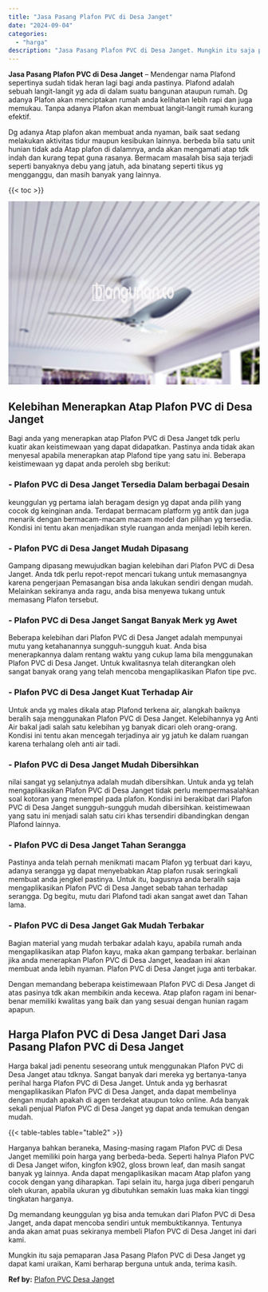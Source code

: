 ```yaml
---
title: "Jasa Pasang Plafon PVC di Desa Janget"
date: "2024-09-04"
categories: 
  - "harga"
description: "Jasa Pasang Plafon PVC di Desa Janget. Mungkin itu saja pemaparan Jasa Pasang Plafon PVC di Desa Janget yg dapat kami uraikan, Kami berharap berguna untuk an..."
---
```


**Jasa Pasang Plafon PVC di Desa Janget** – Mendengar nama Plafond sepertinya sudah tidak heran lagi bagi anda pastinya. Plafond adalah sebuah langit-langit yg ada di dalam suatu bangunan ataupun rumah. Dg adanya Plafon akan menciptakan rumah anda kelihatan lebih rapi dan juga memukau. Tanpa adanya Plafon akan membuat langit-langit rumah kurang efektif.

Dg adanya Atap plafon akan membuat anda nyaman, baik saat sedang melakukan aktivitas tidur maupun kesibukan lainnya. berbeda bila satu unit hunian tidak ada Atap plafon di dalamnya, anda akan mengamati atap tdk indah dan kurang tepat guna rasanya. Bermacam masalah bisa saja terjadi seperti banyaknya debu yang jatuh, ada binatang seperti tikus yg mengganggu, dan masih banyak yang lainnya.

{{< toc >}}

![Jasa Pasang Plafon PVC di Desa Janget](/images/flafond-pvc-murah30.png)

## Kelebihan Menerapkan Atap Plafon PVC di Desa Janget

Bagi anda yang menerapkan atap Plafon PVC di Desa Janget tdk perlu kuatir akan keistimewaan yang dapat didapatkan. Pastinya anda tidak akan menyesal apabila menerapkan atap Plafond tipe yang satu ini. Beberapa keistimewaan yg dapat anda peroleh sbg berikut:

### \- Plafon PVC di Desa Janget Tersedia Dalam berbagai Desain

keunggulan yg pertama ialah beragam design yg dapat anda pilih yang cocok dg keinginan anda. Terdapat bermacam platform yg antik dan juga menarik dengan bermacam-macam macam model dan pilihan yg tersedia. Kondisi ini tentu akan menjadikan style ruangan anda menjadi lebih keren.

### \- Plafon PVC di Desa Janget Mudah Dipasang

Gampang dipasang mewujudkan bagian kelebihan dari Plafon PVC di Desa Janget. Anda tdk perlu repot-repot mencari tukang untuk memasangnya karena pengerjaan Pemasangan bisa anda lakukan sendiri dengan mudah. Melainkan sekiranya anda ragu, anda bisa menyewa tukang untuk memasang Plafon tersebut.

### \- Plafon PVC di Desa Janget Sangat Banyak Merk yg Awet

Beberapa kelebihan dari Plafon PVC di Desa Janget adalah mempunyai mutu yang ketahanannya sungguh-sungguh kuat. Anda bisa menerapkannya dalam rentang waktu yang cukup lama bila menggunakan Plafon PVC di Desa Janget. Untuk kwalitasnya telah diterangkan oleh sangat banyak orang yang telah mencoba mengaplikasikan Plafon tipe pvc.

### \- Plafon PVC di Desa Janget Kuat Terhadap Air

Untuk anda yg males dikala atap Plafond terkena air, alangkah baiknya beralih saja menggunakan Plafon PVC di Desa Janget. Kelebihannya yg Anti Air bakal jadi salah satu kelebihan yg banyak dicari oleh orang-orang. Kondisi ini tentu akan mencegah terjadinya air yg jatuh ke dalam ruangan karena terhalang oleh anti air tadi.

### \- Plafon PVC di Desa Janget Mudah Dibersihkan

nilai sangat yg selanjutnya adalah mudah dibersihkan. Untuk anda yg telah mengaplikasikan Plafon PVC di Desa Janget tidak perlu mempermasalahkan soal kotoran yang menempel pada plafon. Kondisi ini berakibat dari Plafon PVC di Desa Janget sungguh-sungguh mudah dibersihkan. keistimewaan yang satu ini menjadi salah satu ciri khas tersendiri dibandingkan dengan Plafond lainnya.

### \- Plafon PVC di Desa Janget Tahan Serangga

Pastinya anda telah pernah menikmati macam Plafon yg terbuat dari kayu, adanya serangga yg dapat menyebabkan Atap plafon rusak seringkali membuat anda jengkel pastinya. Untuk itu, bagusnya anda beralih saja mengaplikasikan Plafon PVC di Desa Janget sebab tahan terhadap serangga. Dg begitu, mutu dari Plafond tadi akan sangat awet dan Tahan lama.

### \- Plafon PVC di Desa Janget Gak Mudah Terbakar

Bagian material yang mudah terbakar adalah kayu, apabila rumah anda mengaplikasikan atap Plafon kayu, maka akan gampang terbakar. berlainan jika anda menerapkan Plafon PVC di Desa Janget, keadaan ini akan membuat anda lebih nyaman. Plafon PVC di Desa Janget juga anti terbakar.

Dengan memandang beberapa keistimewaan Plafon PVC di Desa Janget di atas pasinya tdk akan membikin anda kecewa. Atap plafon ragam ini benar-benar memiliki kwalitas yang baik dan yang sesuai dengan hunian ragam apapun.

## Harga Plafon PVC di Desa Janget Dari Jasa Pasang Plafon PVC di Desa Janget

Harga bakal jadi penentu seseorang untuk menggunakan Plafon PVC di Desa Janget atau tdknya. Sangat banyak dari mereka yg bertanya-tanya perihal harga Plafon PVC di Desa Janget. Untuk anda yg berhasrat mengaplikasikan Plafon PVC di Desa Janget, anda dapat membelinya dengan mudah apakah di agen terdekat ataupun toko online. Ada banyak sekali penjual Plafon PVC di Desa Janget yg dapat anda temukan dengan mudah.

{{< table-tables table="table2" >}}

Harganya bahkan beraneka, Masing-masing ragam Plafon PVC di Desa Janget memiliki poin harga yang berbeda-beda. Seperti halnya Plafon PVC di Desa Janget wifon, kingfon k902, gloss brown leaf, dan masih sangat banyak yg lainnya. Anda dapat mengaplikasikan macam Atap plafon yang cocok dengan yang diharapkan. Tapi selain itu, harga juga diberi pengaruh oleh ukuran, apabila ukuran yg dibutuhkan semakin luas maka kian tinggi tingkatan harganya.

Dg memandang keunggulan yg bisa anda temukan dari Plafon PVC di Desa Janget, anda dapat mencoba sendiri untuk membuktikannya. Tentunya anda akan amat puas sekiranya membeli Plafon PVC di Desa Janget ini dari kami.

Mungkin itu saja pemaparan Jasa Pasang Plafon PVC di Desa Janget yg dapat kami uraikan, Kami berharap berguna untuk anda, terima kasih.

**Ref by:** [Plafon PVC Desa Janget](https://id.wikipedia.org/wiki/Plafon)
